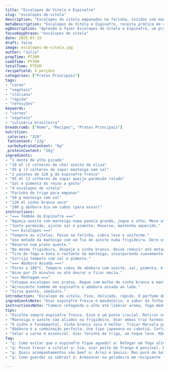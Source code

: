 ```yaml
---
title: "Escalopes de Vitela e Espinafre"
slug: "escalopes-de-vitela"
description: "Escalopes de vitela empanados na farinha, cozidos com manteiga e óleo, finalizados com redução de vinho Marsala. Espinafre refogado até murchar, temperado com alho, manteiga e parmesão. Troca marsala por vinho branco para suavizar o toque. Abóbora assada acompanha como ponto de cor e sabor. Tempo total aproximado 55 minutos."
metaDescription: "Escalopes de Vitela e Espinafre, receita prática de carne com espinafre e abóbora assada, sabor intenso e técnica simples em 55 minutos"
ogDescription: "Aprenda a fazer Escalopes de Vitela e Espinafre, um prato italiano brasileiro com vinho branco e abóbora assada, rápido e cheio de sabor"
focusKeyphrase: "escalopes de vitela"
date: 2025-07-19
draft: false
image: escalopes-de-vitela.jpg
author: "Julia"
prepTime: PT20M
cookTime: PT35M
totalTime: PT55M
recipeYield: 4 porções
categories: ["Pratos Principais"]
tags:
- "carne"
- "vegetais"
- "italiana"
- "rápida"
- "refeições"
keywords:
- "carnes"
- "vegetais"
- "culinária brasileira"
breadcrumb: ["Home", "Recipes", "Pratos Principais"]
nutrition: 
 calories: "320"
 fatContent: "22g"
 carbohydrateContent: "6g"
 proteinContent: "26g"
ingredients:
- "1 dente de alho picado"
- "10 ml (2 colheres de chá) azeite de oliva"
- "45 g (3 colheres de sopa) manteiga sem sal"
- "2 pacotes de 120 g de espinafre fresco"
- "45 ml (3 colheres de sopa) queijo parmesão ralado"
- "Sal e pimenta do reino a gosto"
- "4 escalopes de vitela"
- "Farinha de trigo para empanar"
- "50 g manteiga sem sal"
- "120 ml vinho branco seco"
- "200 g abóbora bio em cubos (para assar)"
instructions:
- "=== Tombée de Espinafre ==="
- "Aqueça azeite com manteiga numa panela grande, jogue o alho. Mexa até dourar. Jogue o espinafre direto, no fogo alto. Quando murchar e água evaporar, desligue fogo."
- "Junte parmesão, ajuste sal e pimenta. Reserve, mantenha aquecido."
- "=== Escalopes ==="
- "Tempere as vitelas. Passe na farinha, cubra leve e uniforme."
- "Use metade da manteiga com um fio de azeite numa frigideira. Dore os escalopes, dois por vez. Fogo médio, 3 minutos cada lado, até cor dourada. Salpique sal e pimenta."
- "Reserve num prato quente."
- "Na mesma frigideira, despeje o vinho branco. Deixe reduzir até metade, mexendo para soltar o fundo."
- "Tire do fogo e bata o restante da manteiga, incorporando suavemente para criar molho cremoso."
- "Corrija tempero com sal e pimenta."
- "=== Abóbora Assada ==="
- "Forno a 180°C. Tempere cubos de abóbora com azeite, sal, pimenta, e alecrim fresco se tiver."
- "Asse por 25 minutos ou até dourar e ficar macia."
- "=== Montagem ==="
- "Coloque escalopes nos pratos. Regue com molho de vinho branco e manteiga."
- "Acrescente tombée de espinafre e abóbora assada ao lado."
- "Sirva quente, imediato."
introduction: "Escalope de vitela. Fino, delicado, rápido. O perfume do alho e espinafre, verde vibrante, se mistura à textura macia da carne. Na panela, manteiga e azeite propiciando uma crosta dourada irresistível. Troque o Marsala tradicional por vinho branco brasileiro, mais claro, menos doce. Finalizar com redução, barra de manteiga batida para emulsificar, molho aveludado que abraça cada fatia. O toque salgado do parmesão no espinafre, uma pitada essencial. Para quebrar, cubos de abóbora no forno, aroma terroso e doce na medida, cor marcante no prato. Início meio corte. Um prato que exige pouco tempo, bastante sabor e técnica de tempero, calor, paciência rápida. Da cozinha italiana para casa, jeito brasileiro de fazer."
ingredientsNote: "Usar espinafre fresco é mandatório, o sabor da folha verde muda totalmente o resultado. Retire os talos grossos para não ficar fibroso. O alho picado conta com a sua temperatura na panela, deve dourar sem queimar. Manteiga não pode faltar, dá cremosidade tanto na cama de verdura quanto na carne. A farinha é a mais comum, só para criar uma película na vitela ao dourar, nada de empanar pesado. Vinho branco seco nacional substitui Marsala, um vinhozinho branco do Sul ou São Paulo, menos licoroso, traz leveza. A abóbora agrega valor visual e aromático, escolha uma do tipo japonesa ou cabotiá. Sal e pimenta sempre ao final para ajustar pontos. O parmesão tem que ser de boa procedência, ralado na hora melhor ainda para incorporar textura ao espinafre."
instructionsNote: "Comece refogando o alho até liberar aroma, fogo médio-baixo para não queimar, manteiga e azeite juntos para equilibrar sabor e ponto da gordura. Espinafre direto na panela, pode parecer muito, mas murcha muito rápido, água evapora em minutos. Junte parmesão só ao final, vem para dar frescor e firmeza na textura. Carne passa pela farinha para selar, frigideira quente, segure próximo a 3 minutos de cada lado, cor dourada sem queimar manteiga. Faça em duas levas para não juntar água na frigideira. Reduza o vinho até metade de volume, isso concentra aroma e açúcar. Tire do fogo para agregar pedaço da manteiga batida, emulsificando molho — isso é regra para molho cremoso sem nata. Finalize com sal e pimenta, mexa rápido. Abóbora corta em cubos e assa com ervas em forno médio, pronta quando dourar e ficar macia, serve para contrabalançar carnes. Serve com tudo quente. Tempo total de 55 minutos, receita prática, sabor intenso. Pode variar vinho, deixar mais ou menos manteiga, adapte ao seu gosto."
tips:
- "Escolha sempre espinafre fresco. Esse é um ponto crucial. Retirar os talos grossos faz diferença. Folhas mais tenras. Sabor melhora. Não use espinafre congelado. Limpe bem as folhas, bem rápido. Fugir da fibrosidade. Verdura é a alma do prato."
- "Manteiga e azeite são aliados na frigideira. Usar ambos traz harmonia. O azeite aguenta mais calor. Manteiga dá sabor. Juntar os dois, ideal para dorar. Fogo médio é o ideal. Tempo é tudo. Não queimar. Surpreenda-se com o aroma."
- "O vinho é fundamental. Vinho branco seco é melhor. Trocar Marsala por um vinho nacional. Menos doce, mais leve. Isso ajuda muito no molho. Reduzir até metade. Garantir concentração no sabor. Isso faz o prato brilhar. Use vinhos da Serra Gaúcha, São Paulo."
- "Abóbora é a combinação perfeita. Use tipo japonesa ou cabotiá. Corta em cubos. Tempera com azeite e sal. O tempero é tudo. Asse até dourar. A textura tem que ser macia. Altera o prato visualmente. Aroma terroso complementa a carne."
- "Selar a carne é essencial. Usar farinha de trigo, um toque leve. Não empanar pesadamente. A ideia é uma película. Isso garante que a carne fique suculenta. Frigideira quente, de 3 minutos de cada lado. Cor perfeita, crosta dourada. Reserve em prato quente."
faq:
- "q: Como evitar que o espinafre fique aguado? a: Refogar em fogo alto. O espinafre murcha rápido. Deixe a água evaporar. Isso ajuda a evitar a textura mole. Continue mexendo. Acerte o sal depois que murchar."
- "q: Posso trocar a vitela? a: Sim, usar peito de frango é possível. Mas o tempo de cozimento muda. Frango cozinha mais rápido. Calibre o fogo. Não deixar ressecar. Outra possibilidade é usar carne de porco. Bom também."
- "q: Quais acompanhamentos vão bem? a: Arroz é básico. Mas purê de batata faz sucesso. Combina com o molho. Ou uma salada leve. Folhas verdes frescas são ideais. Temperar com um bom azeite. Varie sempre."
- "q: Como guardar as sobras? a: Armazenar na geladeira em recipiente fechado. Dura até 3 dias. Pode reaquecer no forno. Mas atenção para não secar. Ou aqueça no micro-ondas. Com cuidado."

---
```

